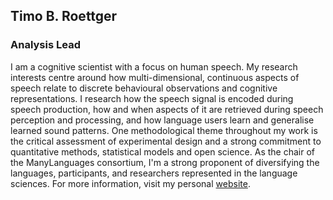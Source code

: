 ## **Timo B. Roettger**

### Analysis Lead

I am a cognitive scientist with a focus on human speech. My research interests centre around how multi-dimensional, continuous aspects of speech relate to discrete behavioural observations and cognitive representations. I research how the speech signal is encoded during speech production, how and when aspects of it are retrieved during speech perception and processing, and how language users learn and generalise learned sound patterns. One methodological theme throughout my work is the critical assessment of experimental design and a strong commitment to quantitative methods, statistical models and open science. As the chair of the ManyLanguages consortium, I'm a strong proponent of diversifying the languages, participants, and researchers represented in the language sciences. For more information, visit my personal [website](https://timo-b-roettger.github.io).
